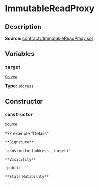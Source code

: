 # ImmutableReadProxy

## Description

**Source:** [contracts/ImmutableReadProxy.sol](https://github.com/Synthetixio/synthetix/tree/v2.80.4-alpha/contracts/ImmutableReadProxy.sol)

## Variables

### `target`

<sub>[Source](https://github.com/Synthetixio/synthetix/tree/v2.80.4-alpha/contracts/ImmutableReadProxy.sol#L9)</sub>

**Type:** `address`

## Constructor

### `constructor`

<sub>[Source](https://github.com/Synthetixio/synthetix/tree/v2.80.4-alpha/contracts/ImmutableReadProxy.sol#L11)</sub>

??? example "Details"

    **Signature**

    `constructor(address _target)`

    **Visibility**

    `public`

    **State Mutability**

    ``

